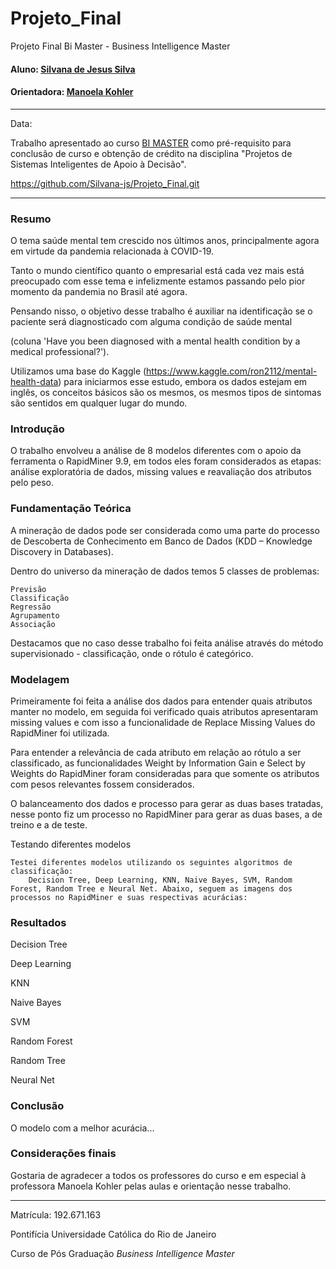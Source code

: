 # Projeto_Final
Projeto Final Bi Master - Business Intelligence Master
#### Aluno: [Silvana de Jesus Silva](https://github.com/Silvana-js)
#### Orientadora: [Manoela Kohler](https://github.com/manoelakohler)
---
Data:

Trabalho apresentado ao curso [BI MASTER](https://ica.puc-rio.ai/bi-master) como pré-requisito para conclusão de curso e obtenção de crédito na disciplina "Projetos de Sistemas Inteligentes de Apoio à Decisão".

https://github.com/Silvana-js/Projeto_Final.git

---

### Resumo

O tema saúde mental tem crescido nos últimos anos, principalmente agora em virtude da pandemia relacionada à COVID-19.

Tanto o mundo científico quanto o empresarial está cada vez mais está preocupado com esse tema e infelizmente estamos passando pelo pior momento da pandemia no Brasil até agora.

Pensando nisso, o objetivo desse trabalho é auxiliar na identificação se o paciente será diagnosticado com alguma condição de saúde mental 

(coluna 'Have you been diagnosed with a mental health condition by a medical professional?').

Utilizamos uma base do Kaggle (https://www.kaggle.com/ron2112/mental-health-data) para iniciarmos esse estudo, embora os dados estejam em inglês,  os conceitos básicos são os mesmos, os mesmos tipos de sintomas são sentidos em qualquer lugar do mundo.

### Introdução

O trabalho envolveu a análise de 8 modelos diferentes com o apoio da ferramenta o RapidMiner 9.9, em todos eles foram considerados as etapas: análise exploratória de dados, missing values e reavaliação dos atributos pelo peso.

### Fundamentação Teórica

A mineração de dados pode ser considerada como uma parte do processo de Descoberta de Conhecimento em Banco de Dados (KDD – Knowledge Discovery in Databases).

Dentro do universo da mineração de dados temos 5 classes de problemas:

    Previsão
    Classificação
    Regressão
    Agrupamento
    Associação
    
  Destacamos que no caso desse trabalho foi feita análise através do método supervisionado - classificação, onde o rótulo é categórico.


### Modelagem

Primeiramente foi feita a análise dos dados para entender quais atributos manter no modelo, em seguida foi verificado quais atributos apresentaram missing values e com isso a funcionalidade de Replace Missing Values do RapidMiner foi utilizada.

Para entender a relevância de cada atributo em relação ao rótulo a ser classificado, as funcionalidades Weight by Information Gain e Select by Weights do RapidMiner foram consideradas para que somente os atributos com pesos relevantes fossem considerados.  

O balanceamento dos dados e processo para gerar as duas bases tratadas, nesse ponto fiz um processo no RapidMiner para gerar as duas bases, a de treino e a de teste.

Testando diferentes modelos

    Testei diferentes modelos utilizando os seguintes algoritmos de classificação: 
        Decision Tree, Deep Learning, KNN, Naive Bayes, SVM, Random Forest, Random Tree e Neural Net. Abaixo, seguem as imagens dos processos no RapidMiner e suas respectivas acurácias: 

### Resultados

Decision Tree

Deep Learning

KNN

Naive Bayes

SVM

Random Forest

Random Tree

Neural Net


### Conclusão

O modelo com a melhor acurácia...

### Considerações finais

Gostaria de agradecer a todos os professores do curso e em especial à professora Manoela Kohler pelas aulas e orientação nesse trabalho.

---

Matrícula: 192.671.163

Pontifícia Universidade Católica do Rio de Janeiro

Curso de Pós Graduação *Business Intelligence Master*
